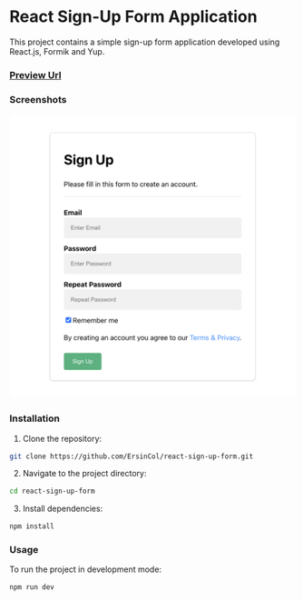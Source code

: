# React Sign-Up Form Application

This project contains a simple sign-up form application developed using React.js, Formik and Yup.

### [Preview Url](https://react-sign-up-form-peach.vercel.app/)

### Screenshots
![todo-app](https://github.com/ErsinCol/react-sign-up-form/blob/main/project-image.png)

### Installation

1. Clone the repository:

```bash
git clone https://github.com/ErsinCol/react-sign-up-form.git
```

2. Navigate to the project directory:
```bash
cd react-sign-up-form
```

3. Install dependencies:
```bash
npm install
```

### Usage
To run the project in development mode:
```bash
npm run dev
```

